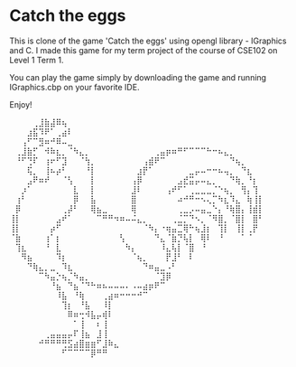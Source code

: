 # Catch the eggs

This is clone of the game 'Catch the eggs' using opengl library - IGraphics and C.
I made this game for my term project of the course of CSE102 on Level 1 Term 1. 


You can play the game simply by downloading the game and running IGraphics.cbp on your favorite IDE.

Enjoy!

⠀⠀⠀⠀⢀⣸⣷⣼⠿⢦⠀⠀⠀⠀⠀⠀⠀⠀⠀⠀⠀⠀⠀⠀⠀⠀⠀⠀⠀⠀⠀⠀⠀⠀⠀⠀⠀⠀⠀⠀⠀⠀⠀⠀
⠀⠀⠀⣰⣯⠹⠟⠁⢀⣴⠇⠀⠀⠀⠀⠀⠀⠀⠀⠀⠀⠀⠀⠀⠀⠀⠀⠀⠀⠀⠀⠀⠀⠀⠀⠀⠀⠀⠀⠀⠀⠀⠀⠀
⠀⠀⢠⠋⠉⣻⠶⠚⠿⠤⣀⠀⠀⠀⠀⠀⠀⠀⠀⠀⠀⠀⠀⠀⠀⠀⠀⠀⠀⠀⠀⠀⠀⠀⠀⠀⠀⠀⠀⠀⠀⠀⠀⠀
⠀⢀⣸⣷⡋⠀⠺⠷⣆⡀⠈⠳⣄⡀⠀⠀⠀⠀⠀⠀⠀⠀⠀⠀⠀⢀⣤⡶⠶⠛⠋⠉⠉⠉⠓⠒⠦⣄⡀⠀⠀⠀⠀⠀
⠀⠘⠋⢙⠏⠀⢰⠖⠋⣹⠀⠀⠈⢳⡀⠀⠀⠀⠀⠀⠀⠀⠀⢠⣾⠟⠉⠀⠀⠀⠀⠀⠀⠀⠀⠀⠀⠀⠙⢦⡀⠀⠀⠀
⠀⠀⠀⢯⡀⠀⢸⠦⡴⠃⠀⠀⠀⠘⡇⠀⠀⠀⠀⠀⠀⠀⣰⡟⠁⠀⠀⠀⠀⠀⠀⣀⡤⠤⠒⠒⠦⢤⡀⠀⠙⣆⠀⠀
⠀⠀⠀⣠⠟⠶⠞⠀⠀⠈⢣⠀⠀⠀⡇⠀⠀⠀⠀⠀⠀⢠⡿⠀⠀⠀⠀⠀⠀⣠⣞⣭⡤⠤⣄⡀⠀⠀⠙⢷⡀⠘⡆⠀
⠀⠀⡰⠁⠀⠀⠀⠀⠀⠀⠀⣇⠀⠀⡇⠀⠀⠀⠀⠀⠀⣸⠇⠀⠀⠀⠀⢠⠞⠋⠁⢀⣀⣀⣀⡈⠑⢦⡀⠀⢻⡄⢹⠀
⠀⢰⠃⠀⠀⠀⠀⠀⠀⠀⠀⡿⠀⠀⣧⠀⠀⠀⠀⠀⠀⣿⠀⠀⠀⠀⠀⠀⠀⠴⠚⠛⠒⠢⢄⡉⠳⣆⠹⣄⠀⢷⢸⡇
⠀⡿⠀⠀⠀⠀⠀⠀⠀⢀⡼⠃⠀⠀⢿⣦⣀⠀⠀⠀⠀⢿⠀⠀⠀⠀⠀⠀⠀⢀⣀⡠⠤⣤⣀⠑⡄⠘⢷⣿⡄⢸⣾⡇
⢸⡇⠀⠀⠀⠀⠀⠀⣠⠞⠁⠀⠀⠀⠀⠉⠛⠛⠲⠶⠤⠬⣄⡀⠀⠀⠀⠀⢀⣈⡉⠙⠢⡀⠈⠻⣿⡀⠈⣿⡇⠀⣿⠃
⢸⡇⠀⠀⠀⠀⠀⡴⠋⠀⠀⠀⠀⠀⠀⠀⠀⠀⠀⠀⠀⠀⠀⠈⠳⡄⠐⢶⣤⣉⢿⠓⢦⣸⡆⠀⢹⡇⠀⢸⡇⢀⡟⠀
⠈⣷⠀⠀⠀⠀⢰⠁⡆⠀⠀⠀⠀⠀⠀⠀⠀⠀⠀⢣⠀⠀⠀⠀⠀⠙⣄⠈⣷⡙⢧⡇⠀⢿⠇⠀⠘⠀⠀⠀⠁⠈⠀⠀
⠀⢹⣆⠀⠀⠀⠘⠀⣇⠀⠀⠀⠀⠀⠀⠀⠀⠀⠀⠀⠳⡄⠀⠀⠀⠀⠸⣄⢧⡇⠈⣿⠀⠘⠀⠀⠀⠀⠀⠀⠀⠀⠀⠀
⠀⠀⠻⣦⠀⠀⠀⠀⠹⡆⠀⠀⠀⠀⠀⠀⠀⠀⠀⠀⠀⠈⢦⡀⠀⠀⠀⡟⣸⠃⠀⠇⠀⠀⠀⠀⠀⠀⠀⠀⠀⠀⠀⠀
⠀⠀⠀⠙⢷⣄⡀⣀⠀⠹⣆⠀⠀⠀⠀⠀⠀⠀⠀⠀⠀⠀⠀⠙⠶⣤⣀⠠⠃⠀⠀⠀⠀⠀⠀⠀⠀⠀⠀⠀⠀⠀⠀⠀
⠀⠀⠀⠀⠀⠉⠳⣤⡑⢦⡈⠳⣤⡀⠀⠀⠀⠀⠀⠀⠀⠀⠀⠀⠀⠈⣹⡿⠀⠀⠀⠀⠀⠀⠀⠀⠀⠀⠀⠀⠀⠀⠀⠀
⠀⠀⠀⠀⠀⠀⠀⠘⣦⠀⠙⣦⠈⠙⠓⠶⠦⠤⠤⠤⠄⠠⠤⣴⡶⠟⠉⠀⠀⠀⠀⠀⠀⠀⠀⠀⠀⠀⠀⠀⠀⠀⠀⠀
⠀⠀⠀⠀⠀⠀⠀⠀⠸⣧⠀⠘⢷⠀⠀⠀⢀⣴⠶⠒⠒⠒⠚⠉⠀⠀⠀⠀⠀⠀⠀⠀⠀⠀⠀⠀⠀⠀⠀⠀⠀⠀⠀⠀
⠀⠀⠀⠀⠀⠀⠀⠀⠀⢹⡆⠀⠘⣧⠀⠀⠸⡇⠀⠀⠀⠀⠀⠀⠀⠀⠀⠀⠀⠀⠀⠀⠀⠀⠀⠀⠀⠀⠀⠀⠀⠀⠀⠀
⠀⠀⠀⠀⠀⠀⠀⠀⠀⠀⠿⠶⢒⠺⣧⡤⢾⠇⠀⠀⠀⠀⠀⠀⠀⠀⠀⠀⠀⠀⠀⠀⠀⠀⠀⠀⠀⠀⠀⠀⠀⠀⠀⠀
⠀⠀⠀⠀⠀⠀⠀⠀⠀⠀⠀⠁⢸⠀⠀⠆⢸⠀⠀⠀⠀⠀⠀⠀⠀⠀⠀⠀⠀⠀⠀⠀⠀⠀⠀⠀⠀⠀⠀⠀⠀⠀⠀⠀
⠀⠀⠀⠀⠀⠀⢀⣤⣤⣤⡤⠏⢸⣦⠀⣸⢸⠀⠀⠀⠀⠀⠀⠀⠀⠀⠀⠀⠀⠀⠀⠀⠀⠀⠀⠀⠀⠀⠀⠀⠀⠀⠀⠀
⠀⠀⠀⠀⠀⠚⠛⠛⠛⢛⣫⣴⣿⣶⣶⠋⣸⠷⣄⠀⠀⠀⠀⠀⠀⠀⠀⠀⠀⠀⠀⠀⠀⠀⠀⠀⠀⠀⠀⠀⠀⠀⠀⠀
⠀⠀⠀⠀⠀⠀⠀⠀⠀⠋⠉⠉⠉⠉⡿⠛⠛⠀⠀⠀⠀⠀⠀⠀⠀⠀⠀⠀⠀⠀⠀⠀⠀⠀⠀⠀⠀⠀⠀⠀⠀⠀⠀⠀ 
